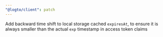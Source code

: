 ```yaml
---
"@logto/client": patch
---
```


Add backward time shift to local storage cached `expiresAt`, to ensure it is always smaller than the actual `exp` timestamp in access token claims
